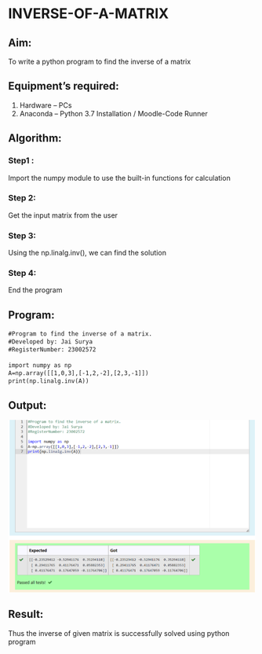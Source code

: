 # INVERSE-OF-A-MATRIX
## Aim:
To write a python program to find the inverse of a matrix
## Equipment’s required:
1. 	Hardware – PCs
2. 	Anaconda – Python 3.7 Installation / Moodle-Code Runner
## Algorithm:
### Step1 : 
Import the numpy module to use the built-in functions for calculation
### Step 2: 
Get the input matrix from the user
### Step 3: 
Using the np.linalg.inv(), we can find the solution
### Step 4: 
End the program
## Program:
```
#Program to find the inverse of a matrix.
#Developed by: Jai Surya
#RegisterNumber: 23002572

import numpy as np
A=np.array([[1,0,3],[-1,2,-2],[2,3,-1]])
print(np.linalg.inv(A))
```
## Output:
![output](/out.png)
## Result:
Thus the inverse of given matrix is successfully solved using python program

